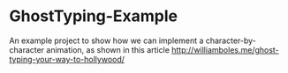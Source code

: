 # GhostTyping-Example

An example project to show how we can implement a character-by-character animation, as shown in this article http://williamboles.me/ghost-typing-your-way-to-hollywood/
